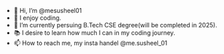 - 👋 Hi, I’m @mesusheel01
- 👀 I enjoy coding.
- 🌱 I’m currently persuing B.Tech CSE degree(will be completed in 2025).
- 📚 I desire to learn how much I can in my coding journey. 
-  📫 How to reach me, my insta handel @me.susheel_01


<!---
mesusheel01/mesusheel01 is a ✨ special ✨ repository because its `README.md` (this file) appears on your GitHub profile.
You can click the Preview link to take a look at your changes.
--->
